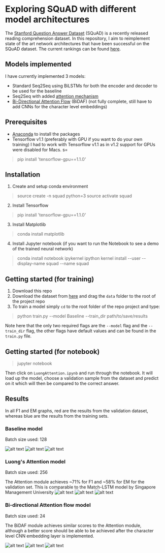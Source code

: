 # Exploring SQuAD with different model architectures
The [Stanford Question Answer Dataset](https://rajpurkar.github.io/SQuAD-explorer/) (SQuAD) is a recently released reading comprehension dataset. In this repository, I aim to reimplement state of the art network architectures that have been successful on the SQuAD dataset. The current rankings can be found [here](https://rajpurkar.github.io/SQuAD-explorer/).

[//]: # (Image References)
[image1]: ./README-files/Baseline-model/loss.png
[image2]: ./README-files/Baseline-model/EM_scores.png
[image3]: ./README-files/Baseline-model/f1_scores.png
[image4]: ./README-files/Attention-model/loss.png
[image5]: ./README-files/Attention-model/EM_scores.png
[image6]: ./README-files/Attention-model/f1_scores.png
[image7]: ./README-files/BiDAF-model/loss.png
[image8]: ./README-files/BiDAF-model/EM_scores.png
[image9]: ./README-files/BiDAF-model/f1_scores.png

## Models implemented
I have currently implemented 3 models:
* Standard Seq2Seq using BiLSTMs for both the encoder and decoder to be used for the baseline
* Seq2Seq with added [attention mechanism](https://arxiv.org/pdf/1508.04025.pdf)
* [Bi-Directional Attention Flow](https://arxiv.org/pdf/1611.01603.pdf) (BiDAF) (not fully complete, still have to add CNNs for the character level embeddings)

## Prerequisites 
* [Anaconda](https://anaconda.org/) to install the packages
* Tensorflow v1.1 (preferably with GPU if you want to do your own training) I had to work with Tensorflow v1.1 as in v1.2 support for GPUs were disabled for Macs. s=
> pip install 'tensorflow-gpu==1.1.0'

## Installation
1. Create and setup conda environment
> source create -n squad python=3
> source activate squad
2. Install Tensorflow
> pip install 'tensorflow-gpu==1.1.0'
3. Install Matplotlib
> conda install matplotlib
4. Install Jupyter notebook (if you want to run the Notebook to see a demo of the trained neural network)
> conda install notebook ipykernel
> ipython kernel install --user --display-name squad --name squad

## Getting started (for training)
1. Download this repo 
2. Download the dataset from [here](https://drive.google.com/open?id=0B77UOMTOybVZeWtnTF94QWJjekk) and drag the `data` folder to the root of the project repo
3. To train a model simply `cd` to the root folder of the repo project and type: 

> python train.py --model Baseline --train_dir path/to/save/results

Note here that the only two required flags are the `--model` flag and the `--train_dir` flag, the other flags have default values and can be found in the `train.py` file.

## Getting started (for notebook)
> jupyter notebook

Then click on `LuongAttention.ipynb` and run through the notebook. It will load up the model, choose a validation sample from the dataset and predict on it which will then be compared to the correct answer.


## Results

In all F1 and EM graphs, red are the results from the validation dataset, whereas blue are the results from the training sets.

### Baseline model

Batch size used: 128

![alt text][image1]
![alt text][image2]
![alt text][image3]

### Luong's Attention model

Batch size used: 256

The Attention module achieves ~71% for F1 and ~58% for EM for the validation set. This is comparable to the Match-LSTM model by Singapore Management University 
![alt text][image4]
![alt text][image5]
![alt text][image6]

### Bi-directional Attention flow model

Batch size used: 24

The BiDAF module achieves similar scores to the Attention module, although a better score should be able to be achieved after the character level CNN embedding layer is implemented.

![alt text][image7]
![alt text][image8]
![alt text][image9]
